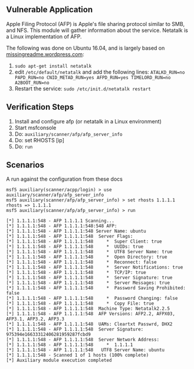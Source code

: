 ## Vulnerable Application

Apple Filing Protocol (AFP) is Apple's file sharing protocol similar to SMB, and NFS.  This module will gather information about the service.
Netatalk is a Linux implementation of AFP.

The following was done on Ubuntu 16.04, and is largely based on [missingreadme.wordpress.com](https://missingreadme.wordpress.com/2010/05/08/how-to-set-up-afp-filesharing-on-ubuntu/):

  1. `sudo apt-get install netatalk`
  2. edit `/etc/default/netatalk` and add the following lines:
    ```
    ATALKD_RUN=no
    PAPD_RUN=no
    CNID_METAD_RUN=yes
    AFPD_RUN=yes
    TIMELORD_RUN=no
    A2BOOT_RUN=no
    ```
  3. Restart the service: `sudo /etc/init.d/netatalk restart`

## Verification Steps

  1. Install and configure afp (or netatalk in a Linux environment)
  2. Start msfconsole
  3. Do: `auxiliary/scanner/afp/afp_server_info`
  4. Do: set RHOSTS [ip]
  5. Do: `run`

## Scenarios

  A run against the configuration from these docs

  ```
  msf5 auxiliary(scanner/acpp/login) > use auxiliary/scanner/afp/afp_server_info
  msf5 auxiliary(scanner/afp/afp_server_info) > set rhosts 1.1.1.1
  rhosts => 1.1.1.1
  msf5 auxiliary(scanner/afp/afp_server_info) > run

  [*] 1.1.1.1:548 - AFP 1.1.1.1 Scanning...
  [*] 1.1.1.1:548 - AFP 1.1.1.1:548:548 AFP:
  [*] 1.1.1.1:548 - AFP 1.1.1.1:548 Server Name: ubuntu
  [*] 1.1.1.1:548 - AFP 1.1.1.1:548  Server Flags:
  [*] 1.1.1.1:548 - AFP 1.1.1.1:548     *  Super Client: true
  [*] 1.1.1.1:548 - AFP 1.1.1.1:548     *  UUIDs: true
  [*] 1.1.1.1:548 - AFP 1.1.1.1:548     *  UTF8 Server Name: true
  [*] 1.1.1.1:548 - AFP 1.1.1.1:548     *  Open Directory: true
  [*] 1.1.1.1:548 - AFP 1.1.1.1:548     *  Reconnect: false
  [*] 1.1.1.1:548 - AFP 1.1.1.1:548     *  Server Notifications: true
  [*] 1.1.1.1:548 - AFP 1.1.1.1:548     *  TCP/IP: true
  [*] 1.1.1.1:548 - AFP 1.1.1.1:548     *  Server Signature: true
  [*] 1.1.1.1:548 - AFP 1.1.1.1:548     *  Server Messages: true
  [*] 1.1.1.1:548 - AFP 1.1.1.1:548     *  Password Saving Prohibited: false
  [*] 1.1.1.1:548 - AFP 1.1.1.1:548     *  Password Changing: false
  [*] 1.1.1.1:548 - AFP 1.1.1.1:548     *  Copy File: true
  [*] 1.1.1.1:548 - AFP 1.1.1.1:548  Machine Type: Netatalk2.2.5
  [*] 1.1.1.1:548 - AFP 1.1.1.1:548  AFP Versions: AFP2.2, AFPX03, AFP3.1, AFP3.2, AFP3.3
  [*] 1.1.1.1:548 - AFP 1.1.1.1:548  UAMs: Cleartxt Passwrd, DHX2
  [*] 1.1.1.1:548 - AFP 1.1.1.1:548  Server Signature: 975394e16633312406281959287fcbd9
  [*] 1.1.1.1:548 - AFP 1.1.1.1:548  Server Network Address:
  [*] 1.1.1.1:548 - AFP 1.1.1.1:548     *  1.1.1.1
  [*] 1.1.1.1:548 - AFP 1.1.1.1:548   UTF8 Server Name: ubuntu
  [*] 1.1.1.1:548 - Scanned 1 of 1 hosts (100% complete)
  [*] Auxiliary module execution completed
  ```
